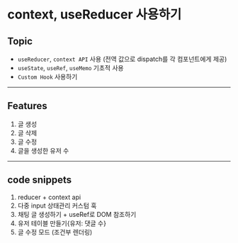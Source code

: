 # context, useReducer 사용하기

## Topic

- `useReducer`, `context API` 사용 (전역 값으로 dispatch를 각 컴포넌트에게 제공)
- `useState`, `useRef`, `useMemo` 기초적 사용
- `Custom Hook` 사용하기

---

## Features

1. 글 생성
2. 글 삭제
3. 글 수정
4. 글을 생성한 유저 수

---

## code snippets

1. reducer + context api
2. 다중 input 상태관리 커스텀 훅
3. 채팅 글 생성하기 + useRef로 DOM 참조하기
4. 유저 테이블 만들기{유저: 댓글 수}
5. 글 수정 모드 (조건부 렌더링)
